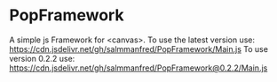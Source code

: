 # PopFramework
A simple js Framework for &lt;canvas>.
To use the latest version use: https://cdn.jsdelivr.net/gh/salmmanfred/PopFramework/Main.js
To use version 0.2.2 use: https://cdn.jsdelivr.net/gh/salmmanfred/PopFramework@0.2.2/Main.js
